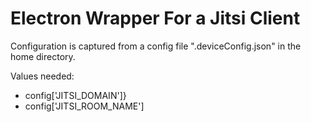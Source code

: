 # Electron Wrapper For a Jitsi Client

Configuration is captured from a config file ".deviceConfig.json" in the home directory. 

Values needed:
- config['JITSI_DOMAIN']}
- config['JITSI_ROOM_NAME']
